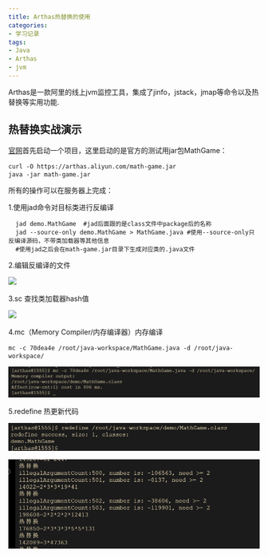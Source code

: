 ```yaml
---
title: Arthas热替换的使用
categories:
- 学习记录
tags:
- Java
- Arthas
- jvm
---
```


Arthas是一款阿里的线上jvm监控工具，集成了jinfo，jstack，jmap等命令以及热替换等实用功能.
<!-- more -->

## 热替换实战演示

[官网](https://arthas.aliyun.com/doc/)​首先启动一个项目，这里启动的是官方的测试用jar包MathGame：

```shell
curl -O https://arthas.aliyun.com/math-game.jar
java -jar math-game.jar
```

​所有的操作可以在服务器上完成：

​1.使用jad命令对目标类进行反编译

```shell
  jad demo.MathGame  #jad后面跟的是class文件中package后的名称
  jad --source-only demo.MathGame > MathGame.java #使用--source-only只反编译源码，不带类加载器等其他信息
  #使用jad之后会在math-game.jar目录下生成对应类的.java文件
```

​2.编辑反编译的文件

![](https://cdn.jsdelivr.net/gh/lbwdada/Mybolg_img/2023-02-20/Arthas%E7%83%AD%E6%9B%BF%E6%8D%A2%E7%9A%84%E4%BD%BF%E7%94%A8/Image.png)

​3.sc 查找类加载器hash值

![](https://cdn.jsdelivr.net/gh/lbwdada/Mybolg_img/2023-02-20/Arthas%E7%83%AD%E6%9B%BF%E6%8D%A2%E7%9A%84%E4%BD%BF%E7%94%A8/sc.png)	

​4.mc（Memory Compiler/内存编译器）内存编译

```shell
mc -c 70dea4e /root/java-workspace/MathGame.java -d /root/java-workspace/
```

![](https://raw.githubusercontent.com/lbwdada/Mybolg_img/main/2023-02-20/Arthas%E7%83%AD%E6%9B%BF%E6%8D%A2%E7%9A%84%E4%BD%BF%E7%94%A8/mc.png)

​5.redefine 热更新代码

![](https://raw.githubusercontent.com/lbwdada/Mybolg_img/main/2023-02-20/Arthas%E7%83%AD%E6%9B%BF%E6%8D%A2%E7%9A%84%E4%BD%BF%E7%94%A8/redefine1.png)

![](https://raw.githubusercontent.com/lbwdada/Mybolg_img/main/2023-02-20/Arthas%E7%83%AD%E6%9B%BF%E6%8D%A2%E7%9A%84%E4%BD%BF%E7%94%A8/redefine2.png)
